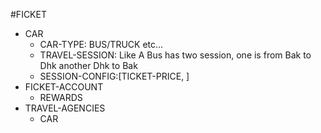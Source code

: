 #FICKET

*   CAR
    *   CAR-TYPE: BUS/TRUCK etc...
    *   TRAVEL-SESSION: Like A Bus has two session, one is from Bak to Dhk another Dhk to Bak
    *   SESSION-CONFIG:[TICKET-PRICE, ]
*   FICKET-ACCOUNT
    *   REWARDS
*   TRAVEL-AGENCIES
    *   CAR